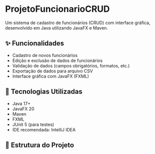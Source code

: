 # ProjetoFuncionarioCRUD

Um sistema de cadastro de funcionários (CRUD) com interface gráfica, desenvolvido em Java utilizando JavaFX e Maven.

## ✨ Funcionalidades

- Cadastro de novos funcionários
- Edição e exclusão de dados de funcionários
- Validação de dados (campos obrigatórios, formatos, etc.)
- Exportação de dados para arquivo CSV
- Interface gráfica com JavaFX (FXML)

## 🧱 Tecnologias Utilizadas

- Java 17+
- JavaFX 20
- Maven
- FXML
- JUnit 5 (para testes)
- IDE recomendada: IntelliJ IDEA

## 📁 Estrutura do Projeto

